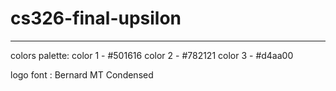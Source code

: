 # cs326-final-upsilon



















----------------------------------------------------------------------------

colors palette:
color 1 - #501616
color 2 - #782121
color 3 - #d4aa00

logo font : Bernard MT Condensed